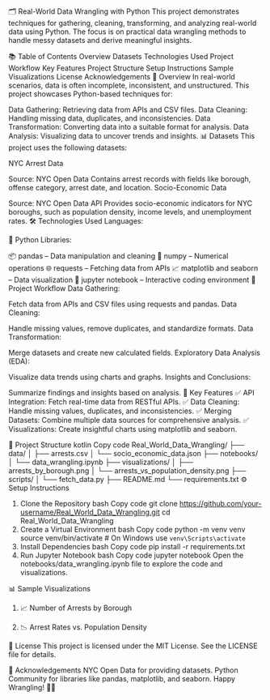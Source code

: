 🗂️ Real-World Data Wrangling with Python
This project demonstrates techniques for gathering, cleaning, transforming, and analyzing real-world data using Python. The focus is on practical data wrangling methods to handle messy datasets and derive meaningful insights.

📚 Table of Contents
Overview
Datasets
Technologies Used
Project Workflow
Key Features
Project Structure
Setup Instructions
Sample Visualizations
License
Acknowledgements
📖 Overview
In real-world scenarios, data is often incomplete, inconsistent, and unstructured. This project showcases Python-based techniques for:

Data Gathering: Retrieving data from APIs and CSV files.
Data Cleaning: Handling missing data, duplicates, and inconsistencies.
Data Transformation: Converting data into a suitable format for analysis.
Data Analysis: Visualizing data to uncover trends and insights.
📊 Datasets
This project uses the following datasets:

NYC Arrest Data

Source: NYC Open Data
Contains arrest records with fields like borough, offense category, arrest date, and location.
Socio-Economic Data

Source: NYC Open Data API
Provides socio-economic indicators for NYC boroughs, such as population density, income levels, and unemployment rates.
🛠️ Technologies Used
Languages:

🐍 Python
Libraries:

📦 pandas – Data manipulation and cleaning
🔢 numpy – Numerical operations
🌐 requests – Fetching data from APIs
📈 matplotlib and seaborn – Data visualization
📝 jupyter notebook – Interactive coding environment
🔄 Project Workflow
Data Gathering:

Fetch data from APIs and CSV files using requests and pandas.
Data Cleaning:

Handle missing values, remove duplicates, and standardize formats.
Data Transformation:

Merge datasets and create new calculated fields.
Exploratory Data Analysis (EDA):

Visualize data trends using charts and graphs.
Insights and Conclusions:

Summarize findings and insights based on analysis.
🚀 Key Features
✅ API Integration: Fetch real-time data from RESTful APIs.
✅ Data Cleaning: Handle missing values, duplicates, and inconsistencies.
✅ Merging Datasets: Combine multiple data sources for comprehensive analysis.
✅ Visualizations: Create insightful charts using matplotlib and seaborn.

📂 Project Structure
kotlin
Copy code
Real_World_Data_Wrangling/
├── data/
│   ├── arrests.csv
│   └── socio_economic_data.json
├── notebooks/
│   └── data_wrangling.ipynb
├── visualizations/
│   ├── arrests_by_borough.png
│   └── arrests_vs_population_density.png
├── scripts/
│   └── fetch_data.py
├── README.md
└── requirements.txt
⚙️ Setup Instructions
1. Clone the Repository
bash
Copy code
git clone https://github.com/your-username/Real_World_Data_Wrangling.git
cd Real_World_Data_Wrangling
2. Create a Virtual Environment
bash
Copy code
python -m venv venv
source venv/bin/activate  # On Windows use `venv\Scripts\activate`
3. Install Dependencies
bash
Copy code
pip install -r requirements.txt
4. Run Jupyter Notebook
bash
Copy code
jupyter notebook
Open the notebooks/data_wrangling.ipynb file to explore the code and visualizations.

📊 Sample Visualizations
1. 📈 Number of Arrests by Borough

2. 📉 Arrest Rates vs. Population Density

📝 License
This project is licensed under the MIT License. See the LICENSE file for details.

🙌 Acknowledgements
NYC Open Data for providing datasets.
Python Community for libraries like pandas, matplotlib, and seaborn.
Happy Wrangling! 🐍🚀
